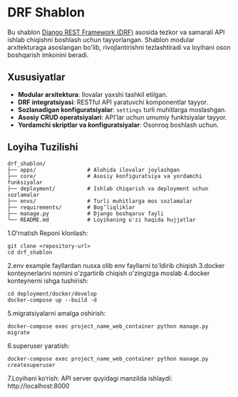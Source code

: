 # DRF Shablon

Bu shablon [Django REST Framework (DRF)](https://www.django-rest-framework.org/) asosida tezkor va samarali API ishlab chiqishni boshlash uchun tayyorlangan. Shablon modular arxitekturaga asoslangan bo'lib, rivojlantirishni tezlashtiradi va loyihani oson boshqarish imkonini beradi.

## Xususiyatlar

- **Modular arxitektura**: Ilovalar yaxshi tashkil etilgan.
- **DRF integratsiyasi**: RESTful API yaratuvchi komponentlar tayyor.
- **Sozlanadigan konfiguratsiyalar**: `settings` turli muhitlarga moslashgan.
- **Asosiy CRUD operatsiyalari**: API'lar uchun umumiy funktsiyalar tayyor.
- **Yordamchi skriptlar va konfiguratsiyalar**: Osonroq boshlash uchun.

## Loyiha Tuzilishi

```plaintext
drf_shablon/
├── apps/                # Alohida ilovalar joylashgan
├── core/                # Asosiy konfiguratsiya va yordamchi funksiyalar
├── deployment/          # Ishlab chiqarish va deployment uchun sozlamalar
├── envs/                # Turli muhitlarga mos sozlamalar
├── requirements/        # Bog‘liqliklar
├── manage.py            # Django boshqaruv fayli
└── README.md            # Loyihaning o'zi haqida hujjatlar
```

1.O‘rnatish
Reponi klonlash:

```plaintext
git clone <repository-url>
cd drf_shablon
```

2.env example fayllardan nusxa olib env fayllarni to'ldirib chiqish
3.docker konteynerlarini nomini o'zgartirib chiqish o'zingizga moslab
4.docker konteynerni ishga tushirish:

```plaintext
cd deployment/docker/develop
docker-compose up --build -d
```

5.migratsiyalarni amalga oshirish:

```plaintext
docker-compose exec project_name_web_container python manage.py migrate
```

6.superuser yaratish:

```plaintext
docker-compose exec project_name_web_container python manage.py createsuperuser
```

7.Loyihani ko‘rish:
API server quyidagi manzilda ishlaydi:
http://localhost:8000